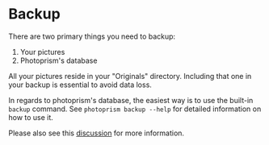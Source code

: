 # Backup

There are two primary things you need to backup:

1. Your pictures
2. Photoprism's database

All your pictures reside in your "Originals" directory.
Including that one in your backup is essential to avoid data loss.

In regards to photoprism's database, the easiest way is to use the built-in `backup` command.
See `photoprism backup --help` for detailed information on how to use it.

Please also see this [discussion](https://github.com/photoprism/photoprism/discussions/772) for more information.